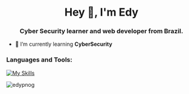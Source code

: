 <h1 align="center">Hey 👋, I'm Edy</h1>
<h3 align="center">Cyber Security learner and web developer from Brazil.</h3>

- 🌱 I’m currently learning **CyberSecurity**

<p align="left">
</p>

<h3 align="left">Languages and Tools:</h3>
<p align="left"> 

[![My Skills](https://skillicons.dev/icons?i=react,tailwind,py,django,flask,fastapi,ts,kali,linux&perline=6)](https://skillicons.dev)

</p>

<p><img align="center" src="https://github-readme-stats.vercel.app/api/top-langs?username=edypnog&show_icons=true&locale=en&layout=compact" alt="edypnog" /></p>

